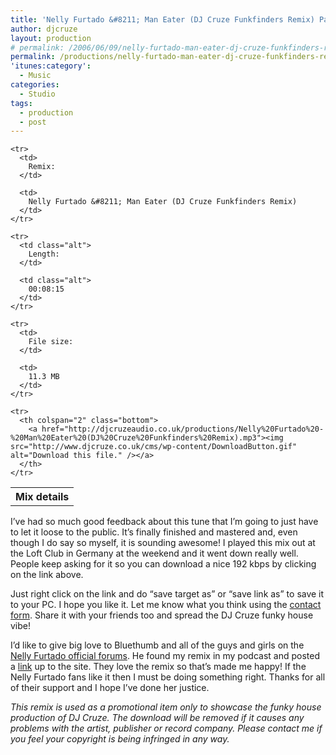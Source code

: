 ```yaml
---
title: 'Nelly Furtado &#8211; Man Eater (DJ Cruze Funkfinders Remix) Part II'
author: djcruze
layout: production
# permalink: /2006/06/09/nelly-furtado-man-eater-dj-cruze-funkfinders-remix-part-ii/
permalink: /productions/nelly-furtado-man-eater-dj-cruze-funkfinders-remix/
'itunes:category':
  - Music
categories:
  - Studio
tags:
  - production
  - post
---
```


<div class="download">
  <table summary="Details of this mix" cellspacing="0">
    <tr>
      <th colspan="2" class="top">
        Mix details
      </th>
    </tr>
    
    <tr>
      <td>
        Remix:
      </td>
      
      <td>
        Nelly Furtado &#8211; Man Eater (DJ Cruze Funkfinders Remix)
      </td>
    </tr>
    
    <tr>
      <td class="alt">
        Length:
      </td>
      
      <td class="alt">
        00:08:15
      </td>
    </tr>
    
    <tr>
      <td>
        File size:
      </td>
      
      <td>
        11.3 MB
      </td>
    </tr>
    
    <tr>
      <th colspan="2" class="bottom">
        <a href="http://djcruzeaudio.co.uk/productions/Nelly%20Furtado%20-%20Man%20Eater%20(DJ%20Cruze%20Funkfinders%20Remix).mp3"><img src="http://www.djcruze.co.uk/cms/wp-content/DownloadButton.gif" alt="Download this file." /></a>
      </th>
    </tr>
  </table>
</div>

I&#8217;ve had so much good feedback about this tune that I&#8217;m going to just have to let it loose to the public. It&#8217;s finally finished and mastered and, even though I do say so myself, it is sounding awesome! I played this mix out at the Loft Club in Germany at the weekend and it went down really well. People keep asking for it so you can download a nice 192 kbps by clicking on the link above.

Just right click on the link and do &#8220;save target as&#8221; or &#8220;save link as&#8221; to save it to your PC. I hope you like it. Let me know what you think using the [contact form][1]. Share it with your friends too and spread the DJ Cruze funky house vibe!

I&#8217;d like to give big love to Bluethumb and all of the guys and girls on the [Nelly Furtado official forums][2]. He found my remix in my podcast and posted a [link][3] up to the site. They love the remix so that&#8217;s made me happy! If the Nelly Furtado fans like it then I must be doing something right. Thanks for all of their support and I hope I&#8217;ve done her justice.

_This remix is used as a promotional item only to showcase the funky house production of DJ Cruze. The download will be removed if it causes any problems with the artist, publisher or record company. Please contact me if you feel your copyright is being infringed in any way._

[1]: /cms/contact/
[2]: http://burninthespotlight.com/forum/index.php
[3]: http://burninthespotlight.com/forum/showthread.php?t=6136

